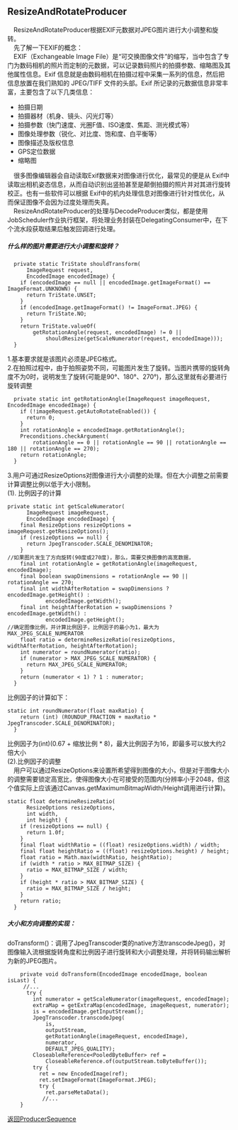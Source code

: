 ## ResizeAndRotateProducer
&#8195;ResizeAndRotateProducer根据EXIF元数据对JPEG图片进行大小调整和旋转。   
&#8195;先了解一下EXIF的概念：   
&#8195;EXIF（Exchangeable Image File）是“可交换图像文件”的缩写，当中包含了专门为数码相机的照片而定制的元数据，可以记录数码照片的拍摄参数、缩略图及其他属性信息。Exif 信息就是由数码相机在拍摄过程中采集一系列的信息，然后把信息放置在我们熟知的 JPEG/TIFF 文件的头部。Exif 所记录的元数据信息非常丰富，主要包含了以下几类信息：   
- 拍摄日期
- 拍摄器材（机身、镜头、闪光灯等）
- 拍摄参数（快门速度、光圈F值、ISO速度、焦距、测光模式等）
- 图像处理参数（锐化、对比度、饱和度、白平衡等）
- 图像描述及版权信息
- GPS定位数据
- 缩略图  

&#8195;很多图像编辑器会自动读取Exif数据来对图像进行优化，最常见的便是从 Exif中读取出相机姿态信息，从而自动识别出竖拍甚至是颠倒拍摄的照片并对其进行旋转校正。也有一些软件可以根据 Exif中的机内处理信息对图像进行针对性优化，从而保证图像不会因为过度处理而失真。  
&#8195;ResizeAndRotateProducer的处理与DecodeProducer类似，都是使用JobScheduler作业执行框架，将处理业务封装在DelegatingConsumer中，在下个流水段获取结果后触发回调进行处理。  
##### 什么样的图片需要进行大小调整和旋转？
```
  private static TriState shouldTransform(
      ImageRequest request,
      EncodedImage encodedImage) {
    if (encodedImage == null || encodedImage.getImageFormat() == ImageFormat.UNKNOWN) {
      return TriState.UNSET;
    }
    if (encodedImage.getImageFormat() != ImageFormat.JPEG) {
      return TriState.NO;
    }
    return TriState.valueOf(
        getRotationAngle(request, encodedImage) != 0 ||
            shouldResize(getScaleNumerator(request, encodedImage)));
  }
```
1.基本要求就是该图片必须是JPEG格式。   
2.在拍照过程中，由于拍照姿势不同，可能图片发生了旋转。当图片携带的旋转角度不为0时，说明发生了旋转(可能是90°、180°、270°)，那么这里就有必要进行旋转调整
```
  private static int getRotationAngle(ImageRequest imageRequest, EncodedImage encodedImage) {
    if (!imageRequest.getAutoRotateEnabled()) {
      return 0;
    }
    int rotationAngle = encodedImage.getRotationAngle();
    Preconditions.checkArgument(
        rotationAngle == 0 || rotationAngle == 90 || rotationAngle == 180 || rotationAngle == 270);
    return rotationAngle;
  }
```   
3.用户可通过ResizeOptions对图像进行大小调整的处理。但在大小调整之前需要计算调整比例以低于大小限制。   
(1). 比例因子的计算
```
private static int getScaleNumerator(
      ImageRequest imageRequest,
      EncodedImage encodedImage) {
    final ResizeOptions resizeOptions = imageRequest.getResizeOptions();
    if (resizeOptions == null) {
      return JpegTranscoder.SCALE_DENOMINATOR;
    }
//如果图片发生了方向旋转(90度或270度)，那么，需要交换图像的高宽数据，
    final int rotationAngle = getRotationAngle(imageRequest, encodedImage);
    final boolean swapDimensions = rotationAngle == 90 || rotationAngle == 270;
    final int widthAfterRotation = swapDimensions ? encodedImage.getHeight() :
            encodedImage.getWidth();
    final int heightAfterRotation = swapDimensions ? encodedImage.getWidth() :
            encodedImage.getHeight();
//确定图像比例，并计算比例因子，比例因子的最小为1，最大为MAX_JPEG_SCALE_NUMERATOR
    float ratio = determineResizeRatio(resizeOptions, widthAfterRotation, heightAfterRotation);
    int numerator = roundNumerator(ratio);
    if (numerator > MAX_JPEG_SCALE_NUMERATOR) {
      return MAX_JPEG_SCALE_NUMERATOR;
    }
    return (numerator < 1) ? 1 : numerator;
  }
```   
比例因子的计算如下：
```
static int roundNumerator(float maxRatio) {
    return (int) (ROUNDUP_FRACTION + maxRatio * JpegTranscoder.SCALE_DENOMINATOR);
  }
```   
比例因子为(int)(0.67 + 缩放比例 * 8)，最大比例因子为16，即最多可以放大约2倍大小   
(2).比例因子的调整   
&#8195;用户可以通过ResizeOptions来设置所希望得到图像的大小，但是对于图像大小的调整需要锁定高宽比，使得图像大小在可接受的范围内(分辨率小于2048，但这个值实际上应该通过Canvas.getMaximumBitmapWidth/Height调用进行计算)。
```
static float determineResizeRatio(
      ResizeOptions resizeOptions,
      int width,
      int height) {
    if (resizeOptions == null) {
      return 1.0f;
    }
    final float widthRatio = ((float) resizeOptions.width) / width;
    final float heightRatio = ((float) resizeOptions.height) / height;
    float ratio = Math.max(widthRatio, heightRatio);
    if (width * ratio > MAX_BITMAP_SIZE) {
      ratio = MAX_BITMAP_SIZE / width;
    }
    if (height * ratio > MAX_BITMAP_SIZE) {
      ratio = MAX_BITMAP_SIZE / height;
    }
    return ratio;
  }
```   
##### 大小和方向调整的实现：
doTransform()：调用了JpegTranscoder类的native方法transcodeJpeg()，对图像输入流根据旋转角度和比例因子进行旋转和大小调整处理，并将转码输出解析为新的JPEG图片。
```
    private void doTransform(EncodedImage encodedImage, boolean isLast) {
     //...
      try {
        int numerator = getScaleNumerator(imageRequest, encodedImage);
        extraMap = getExtraMap(encodedImage, imageRequest, numerator);
        is = encodedImage.getInputStream();
        JpegTranscoder.transcodeJpeg(
            is,
            outputStream,
            getRotationAngle(imageRequest, encodedImage),
            numerator,
            DEFAULT_JPEG_QUALITY);
        CloseableReference<PooledByteBuffer> ref =
            CloseableReference.of(outputStream.toByteBuffer());
        try {
          ret = new EncodedImage(ref);
          ret.setImageFormat(ImageFormat.JPEG);
          try {
            ret.parseMetaData();
           //...
    }
```   

[返回ProducerSequence](https://github.com/icemoonlol/fresco-research-stuff/blob/master/main-stuff/imagepipeline/producer_sequence.md)
